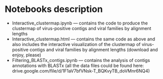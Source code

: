 # Notebooks description

* Interactive_clustermap.ipynb &mdash; contains the code to produce the clustermap of virus-positive contigs and viral families by alignment lengths
* Interactive_clustermap.html &mdash; contains the same code as above and also includes the interactive visualization of the clustermap of virus-positive contigs and viral families by alignment lengths (download and enjoy, please)
* Filtering_BLASTx_contigs.ipynb &mdash; contains the analysis of contigs annotations with BLASTx (all the data files could be found here: drive.google.com/file/d/1F1aV7bfVNsk-T_BQKvyTB_doVMnr6NQ4)

